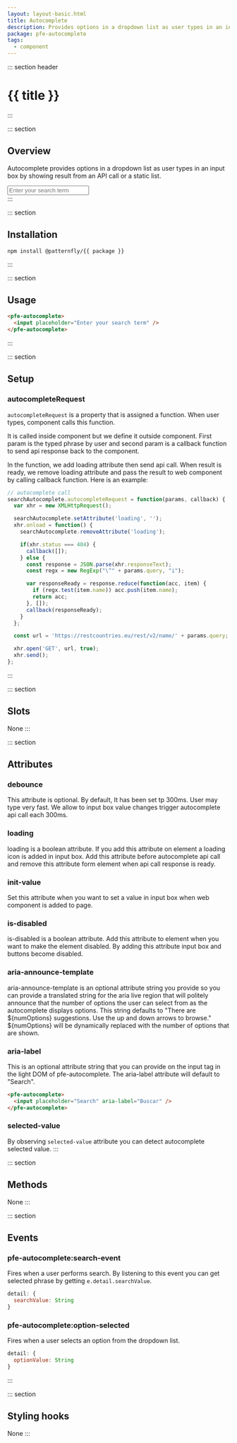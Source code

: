 ```yaml
---
layout: layout-basic.html
title: Autocomplete
description: Provides options in a dropdown list as user types in an input box
package: pfe-autocomplete
tags:
  - component
---
```

<script type="module" src="/node_modules/@patternfly/{{ package }}/dist/{{ package }}.min.js"></script>

::: section header
# {{ title }}
:::

::: section
## Overview
Autocomplete provides options in a dropdown list as user types in an input box by showing result from an API call or a static list.

<div class="pfe-l-grid pfe-m-gutters">
  <div class="pfe-l-grid__item pfe-m-6-col">
    <pfe-autocomplete id="static" debounce="300">
      <input placeholder="Enter your search term"/>
    </pfe-autocomplete>
  </div>
</div>
:::

::: section
## Installation

```shell
npm install @patternfly/{{ package }}
```
:::

::: section
## Usage

```html
<pfe-autocomplete>
  <input placeholder="Enter your search term" />
</pfe-autocomplete>
```
:::

::: section
## Setup

### autocompleteRequest
`autocompleteRequest` is a property that is assigned a function. When user types, component calls this function.

It is called inside component but we define it outside component. First param is the typed phrase by user and second param is a callback function to send api response back to the component.

In the function, we add loading attribute then send api call.  When result is ready, we remove loading attribute and  pass the result to web component by calling callback function. Here is an example:

```javascript
// autocomplete call
searchAutocomplete.autocompleteRequest = function(params, callback) {
  var xhr = new XMLHttpRequest();

  searchAutocomplete.setAttribute('loading', '');
  xhr.onload = function() {
    searchAutocomplete.removeAttribute('loading');

    if(xhr.status === 404) {
      callback([]);
    } else {
      const response = JSON.parse(xhr.responseText);
      const regx = new RegExp("\^" + params.query, "i");

      var responseReady = response.reduce(function(acc, item) {
        if (regx.test(item.name)) acc.push(item.name);
        return acc;
      }, []);
      callback(responseReady);
    }
  };

  const url = 'https://restcountries.eu/rest/v2/name/' + params.query;

  xhr.open('GET', url, true);
  xhr.send();
};
```
:::

::: section
## Slots
None
:::

::: section
## Attributes

### debounce
This attribute is optional. By default, It has been set tp 300ms. User may type very fast. We allow to input box value changes trigger autocomplete api call each 300ms.

### loading
loading is a boolean attribute. If you add this attribute on element a loading icon is added in input box. Add this attribute before autocomplete api call and remove this attribute form element when api call response is ready.

### init-value
Set this attribute when you want to set a value in input box when web component is added to page.

### is-disabled
is-disabled is a boolean attribute. Add this attribute to element when you want to make the element disabled. By adding this attribute input box and buttons become disabled.

### aria-announce-template
aria-announce-template is an optional attribute string you provide so you can provide a translated string for the aria live region that will politely announce that the number of options the user can select from as the autocomplete displays options. This string defaults to "There are ${numOptions} suggestions. Use the up and down arrows to browse." ${numOptions} will be dynamically replaced with the number of options that are shown.

### aria-label
This is an optional attribute string that you can provide on the input tag in the light DOM of pfe-autocomplete. The aria-label attribute will default to "Search".

```html
<pfe-autocomplete>
  <input placeholder="Search" aria-label="Buscar" />
</pfe-autocomplete>
```

### selected-value
By observing `selected-value` attribute you can detect autocomplete selected value.
:::

::: section
## Methods
None
:::

::: section
## Events
### pfe-autocomplete:search-event
Fires when a user performs search. By listening to this event you can get selected phrase by getting `e.detail.searchValue`.

```javascript
detail: {
  searchValue: String
}
```

### pfe-autocomplete:option-selected
Fires when a user selects an option from the dropdown list.

```javascript
detail: {
  optionValue: String
}
```
:::

::: section
## Styling hooks
None
:::

<script>
  const staticAutocomplete = document.querySelector("#static");
  const items = [
    "Item 1",
    "Item 2",
    "United States",
    "Chicago Cubs",
    "Red Hat",
    "Purple",
    "Curious George",
    "United Kingdom",
    "Elephant",
    "Baseball",
    "Bingo",
    "Book",
    "Android",
    "iOS",
    "Linux",
    "Red Hat Enterprise Linux"
  ];

  staticAutocomplete.autocompleteRequest = function(params, callback) {
    const regx = new RegExp("\^" + params.query, "i");
    callback(items.filter(function (item) {
      return regx.test(item);
    }));
  };
</script>